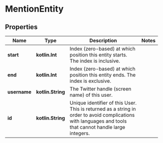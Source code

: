 
# MentionEntity

## Properties
Name | Type | Description | Notes
------------ | ------------- | ------------- | -------------
**start** | **kotlin.Int** | Index (zero-based) at which position this entity starts.  The index is inclusive. | 
**end** | **kotlin.Int** | Index (zero-based) at which position this entity ends.  The index is exclusive. | 
**username** | **kotlin.String** | The Twitter handle (screen name) of this user. | 
**id** | **kotlin.String** | Unique identifier of this User. This is returned as a string in order to avoid complications with languages and tools that cannot handle large integers. | 



